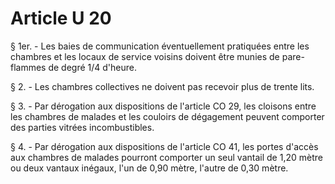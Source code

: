 # Article U 20

§ 1er. - Les baies de communication éventuellement pratiquées entre les chambres et les locaux de service voisins doivent être munies de pare-flammes de degré 1/4 d'heure.

§ 2. - Les chambres collectives ne doivent pas recevoir plus de trente lits.

§ 3. - Par dérogation aux dispositions de l'article CO 29, les cloisons entre les chambres de malades et les couloirs de dégagement peuvent comporter des parties vitrées incombustibles.

§ 4. - Par dérogation aux dispositions de l'article CO 41, les portes d'accès aux chambres de malades pourront comporter un seul vantail de 1,20 mètre ou deux vantaux inégaux, l'un de 0,90 mètre, l'autre de 0,30 mètre.
